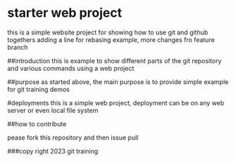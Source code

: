 # starter web project
this is a simple website project for showing how to use git and github togethers
adding a line for rebasing example, 
more changes fro feature branch

##introduction
this is example to show different parts of the git repository and various commands using a web project

##purpose
as started above, the main purpose is to provide simple example for git training demos

#deployments
this is a simple web project, deployment can be on any web server or even local file system

##how to contribute

pease fork this repository and then issue pull

###copy right 
2023 git training